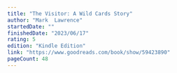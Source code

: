 ```yaml
---
title: "The Visitor: A Wild Cards Story"
author: "Mark  Lawrence"
startedDate: ""
finishedDate: "2023/06/17"
rating: 5
edition: "Kindle Edition"
link: "https://www.goodreads.com/book/show/59423890"
pageCount: 48
---
```



